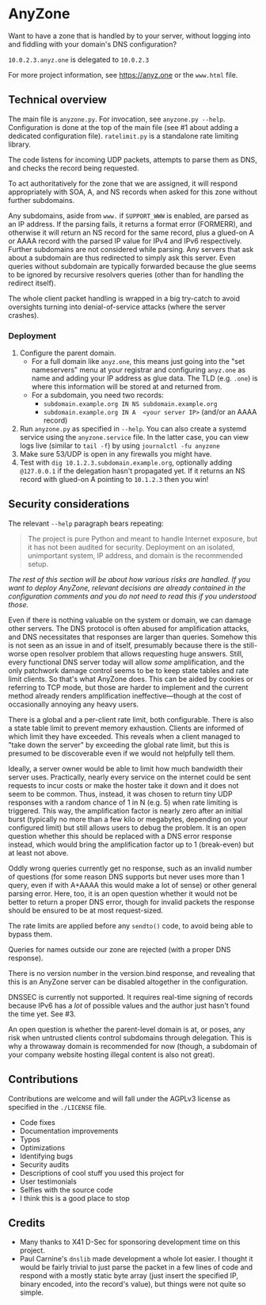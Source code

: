 # AnyZone

Want to have a zone that is handled by to your server,
without logging into and fiddling with your domain's DNS configuration?

`10.0.2.3.anyz.one` is delegated to `10.0.2.3`

For more project information, see <https://anyz.one> or the `www.html` file.


## Technical overview

The main file is `anyzone.py`. For invocation, see `anyzone.py --help`.
Configuration is done at the top of the main file (see #1 about adding a
dedicated configuration file).
`ratelimit.py` is a standalone rate limiting library.

The code listens for incoming UDP packets, attempts to parse them as DNS, and
checks the record being requested.

To act authoritatively for the zone that we are assigned, it will respond
appropriately with SOA, A, and NS records when asked for this zone without
further subdomains.

Any subdomains, aside from `www.` if `SUPPORT_WWW` is enabled, are parsed as an
IP address. If the parsing fails, it returns a format error (FORMERR), and
otherwise it will return an NS record for the same record, plus a glued-on A or
AAAA record with the parsed IP value for IPv4 and IPv6 respectively. Further
subdomains are not considered while parsing. Any servers that ask about a
subdomain are thus redirected to simply ask this server. Even queries without
subdomain are typically forwarded because the glue seems to be ignored by
recursive resolvers queries (other than for handling the redirect itself).

The whole client packet handling is wrapped in a big try-catch to avoid
oversights turning into denial-of-service attacks (where the server crashes).


### Deployment

1. Configure the parent domain.
    - For a full domain like `anyz.one`, this means just going into the "set
      nameservers" menu at your registrar and configuring `anyz.one` as name
      and adding your IP address as glue data. The TLD (e.g. `.one`) is where
      this information will be stored at and returned from.
    - For a subdomain, you need two records:
        - `subdomain.example.org IN NS subdomain.example.org`
        - `subdomain.example.org IN A  <your server IP>` (and/or an AAAA record)
2. Run `anyzone.py` as specified in `--help`. You can also create a systemd
   service using the `anyzone.service` file. In the latter case, you can view
   logs live (similar to `tail -f`) by using `journalctl -fu anyzone`
3. Make sure 53/UDP is open in any firewalls you might have.
4. Test with `dig 10.1.2.3.subdomain.example.org`, optionally adding
   `@127.0.0.1` if the delegation hasn't propagated yet. If it returns an NS
   record with glued-on A pointing to `10.1.2.3` then you win!


## Security considerations

The relevant `--help` paragraph bears repeating:

> The project is pure Python and meant to handle Internet exposure, but it has
> not been audited for security. Deployment on an isolated, unimportant system,
> IP address, and domain is the recommended setup.

*The rest of this section will be about how various risks are handled. If you
want to deploy AnyZone, relevant decisions are already contained in the
configuration comments and you do not need to read this if you understood
those.*

Even if there is nothing valuable on the system or domain, we can damage other
servers. The DNS protocol is often abused for amplification attacks, and DNS
necessitates that responses are larger than queries. Somehow this is not seen
as an issue in and of itself, presumably because there is the still-worse open
resolver problem that allows requesting huge answers. Still, every functional
DNS server today will allow *some* amplification, and the only patchwork damage
control seems to be to keep state tables and rate limit clients. So that's what
AnyZone does. This can be aided by cookies or referring to TCP mode, but those
are harder to implement and the current method already renders amplification
ineffective&mdash;though at the cost of occasionally annoying any heavy users.

There is a global and a per-client rate limit, both configurable.
There is also a state table limit to prevent memory exhaustion.
Clients are informed of which limit they have exceeded. This reveals when a
client managed to "take down the server" by exceeding the global rate limit,
but this is presumed to be discoverable even if we would not helpfully tell
them.

Ideally, a server owner would be able to limit how much bandwidth their server
uses. Practically, nearly every service on the internet could be sent requests
to incur costs or make the hoster take it down and it does not seem to be
common. Thus, instead, it was chosen to return tiny UDP responses with a random
chance of 1 in N (e.g. 5) when rate limiting is triggered. This way, the
amplification factor is nearly zero after an initial burst (typically no more
than a few kilo or megabytes, depending on your configured limit) but still
allows users to debug the problem. It is an open question whether this should
be replaced with a DNS error response instead, which would bring the
amplification factor up to 1 (break-even) but at least not above.

Oddly wrong queries currently get no response, such as an invalid number of
questions (for some reason DNS supports but never uses more than 1 query, even
if with A+AAAA this would make a lot of sense) or other general parsing error.
Here, too, it is an open question whether it would not be better to return a
proper DNS error, though for invalid packets the response should be ensured
to be at most request-sized.

The rate limits are applied before any `sendto()` code, to avoid being able to
bypass them.

Queries for names outside our zone are rejected (with a proper DNS response).

There is no version number in the version.bind response, and revealing that
this is an AnyZone server can be disabled altogether in the configuration.

DNSSEC is currently not supported. It requires real-time signing of records
because IPv6 has a *lot* of possible values and the author just hasn't found
the time yet. See #3.

An open question is whether the parent-level domain is at, or poses, any risk
when untrusted clients control subdomains through delegation. This is why a
throwaway domain is recommended for now (though, a subdomain of your company
website hosting illegal content is also not great).


## Contributions

Contributions are welcome and will fall under the AGPLv3 license as specified
in the `./LICENSE` file.

- Code fixes
- Documentation improvements
- Typos
- Optimizations
- Identifying bugs
- Security audits
- Descriptions of cool stuff you used this project for
- User testimonials
- Selfies with the source code
- I think this is a good place to stop


## Credits

- Many thanks to X41 D-Sec for sponsoring development time on this project.
- Paul Carnine's `dnslib` made development a whole lot easier. I thought it
  would be fairly trivial to just parse the packet in a few lines of code and
  respond with a mostly static byte array (just insert the specified IP, binary
  encoded, into the record's value), but things were not quite so simple.

